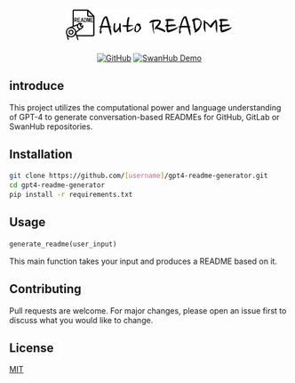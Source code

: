 <div align="center">
<h2><img src="./resources/logo.png" width=300></h2>
  
[![GitHub](https://img.shields.io/static/v1?label=Github&message=GitHub&color=black)](https://github.com/SwanHub-co/Auto-README)
[![SwanHub Demo](https://img.shields.io/static/v1?label=Demo&message=SwanHub%20Demo&color=blue)](https://swanhub.co/SwanHub/Auto-README/demo)
</div>  



## introduce

This project utilizes the computational power and language understanding of GPT-4 to generate conversation-based READMEs for GitHub, GitLab or SwanHub repositories.

## Installation

```bash
git clone https://github.com/[username]/gpt4-readme-generator.git
cd gpt4-readme-generator
pip install -r requirements.txt
```

## Usage

```python
generate_readme(user_input)
```

This main function takes your input and produces a README based on it.

## Contributing

Pull requests are welcome. For major changes, please open an issue first to discuss what you would like to change.

## License

[MIT](https://choosealicense.com/licenses/mit/)


























